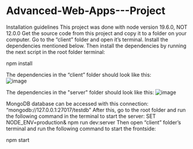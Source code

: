 # Advanced-Web-Apps---Project

Installation guidelines
This project was done with node version 19.6.0, NOT 12.0.0
Get the source code from this project and copy it to a folder on your computer. Go to the “client” folder and open it’s terminal. Install the dependencies mentioned below.
Then install the dependencies by running the next script in the root folder terminal:

npm install

The dependencies in the “client” folder should look like this:  
![image](https://user-images.githubusercontent.com/79470113/222975374-3b94aaae-ed0e-484a-9479-5d378a929da0.png)


The dependencies in the "server" folder should look like this:
![image](https://user-images.githubusercontent.com/79470113/222975540-0de64e79-65b8-4c77-a6ef-dc6618b86f05.png)



 
MongoDB database can be accessed with this connection:
“mongodb://127.0.0.1:27017/testdb”
After this, go to the root folder and run the following command in the terminal to start the server:
SET NODE_ENV=production& npm run dev:server
Then open “client” folder’s terminal and run the following command to start the frontside:

npm start
